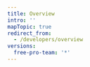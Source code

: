 ```yaml
---
title: Overview
intro: ''
mapTopic: true
redirect_from:
  - /developers/overview
versions:
  free-pro-team: '*'
---
```

